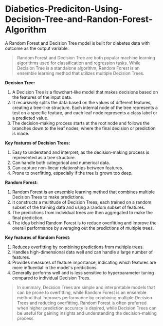 # Diabetics-Prediciton-Using-Decision-Tree-and-Randon-Forest-Algorithm
A Random Forest and Decision Tree model is built for diabetes data with outcome as the output variable.

> Random Forest and Decision Tree are both popular machine learning algorithms used for classification and regression tasks. While Decision Tree is a standalone algorithm, Random Forest is an ensemble learning method that utilizes multiple Decision Trees.

**Decision Tree:**
1. A Decision Tree is a flowchart-like model that makes decisions based on the features of the input data. 
2. It recursively splits the data based on the values of different features, creating a tree-like structure. Each internal node of the tree represents a test on a specific feature, and each leaf node represents a class label or a predicted value. 
3. The decision-making process starts at the root node and follows the branches down to the leaf nodes, where the final decision or prediction is made.

**Key features of Decision Trees:**

1. Easy to understand and interpret, as the decision-making process is represented as a tree structure.
2. Can handle both categorical and numerical data.
3. Can capture non-linear relationships between features.
4. Prone to overfitting, especially if the tree is grown too deep.


**Random Forest:**
1. Random Forest is an ensemble learning method that combines multiple Decision Trees to make predictions.
2. It constructs a multitude of Decision Trees, each trained on a random subset of the training data and using a random subset of features.
3. The predictions from individual trees are then aggregated to make the final prediction. 
4. The idea behind Random Forest is to reduce overfitting and improve the overall performance by averaging out the predictions of multiple trees.

**Key features of Random Forest:**

1. Reduces overfitting by combining predictions from multiple trees.
2. Handles high-dimensional data well and can handle a large number of features.
3. Provides measures of feature importance, indicating which features are more influential in the model's predictions.
4. Generally performs well and is less sensitive to hyperparameter tuning compared to individual Decision Trees.

> In summary, Decision Trees are simple and interpretable models that can be prone to overfitting, while Random Forest is an ensemble method that improves performance by combining multiple Decision Trees and reducing overfitting. Random Forest is often preferred when higher prediction accuracy is desired, while Decision Trees can be useful for gaining insights and understanding the decision-making process.
